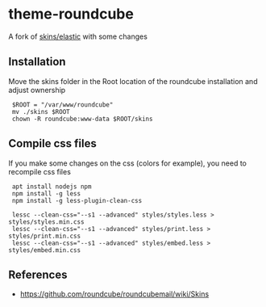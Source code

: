 # theme-roundcube

A fork of [skins/elastic](https://github.com/roundcube/roundcubemail/tree/master/skins/elastic)
with some changes

## Installation
Move the skins folder in the Root location of the roundcube installation and adjust ownership

```
 $ROOT = "/var/www/roundcube"
 mv ./skins $ROOT
 chown -R roundcube:www-data $ROOT/skins
```

## Compile css files 

If you make some changes on the css (colors for example), you need to recompile css files

```
 apt install nodejs npm
 npm install -g less
 npm install -g less-plugin-clean-css

 lessc --clean-css="--s1 --advanced" styles/styles.less > styles/styles.min.css
 lessc --clean-css="--s1 --advanced" styles/print.less > styles/print.min.css
 lessc --clean-css="--s1 --advanced" styles/embed.less > styles/embed.min.css
```

## References
- https://github.com/roundcube/roundcubemail/wiki/Skins
